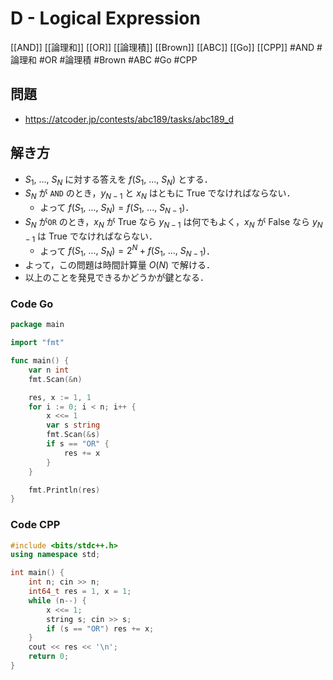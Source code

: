 # D - Logical Expression
[[AND]] [[論理和]] [[OR]] [[論理積]] [[Brown]] [[ABC]] [[Go]] [[CPP]]
#AND #論理和 #OR #論理積 #Brown #ABC #Go #CPP 

## 問題
- https://atcoder.jp/contests/abc189/tasks/abc189_d

## 解き方
- $S_1,\ ...,\ S_N$ に対する答えを $f(S_1,\ ...,\ S_N)$ とする．
-  $S_N$ が `AND` のとき，$y_{N−1}$ と $x_N$ はともに True でなければならない．
	- よって $f(S_1,\ ...,\ S_N)=f(S_1,\ ...,\ S_{N−1})$．
-  $S_N$ が`OR` のとき，$x_N$ が True なら $y_{N−1}$ は何でもよく，$x_N$ が False なら $y_{N−1}$ は True でなければならない．
	- よって $f(S_1,\ ...,\ S_N)=2^N+f(S_1,\ ...,\ S_{N−1})$．
- よって，この問題は時間計算量 $O(N)$ で解ける．	
- 以上のことを発見できるかどうかが鍵となる．

### Code Go
```go
package main

import "fmt"

func main() {
	var n int
	fmt.Scan(&n)

	res, x := 1, 1
	for i := 0; i < n; i++ {
		x <<= 1
		var s string
		fmt.Scan(&s)
		if s == "OR" {
			res += x
		}
	}

	fmt.Println(res)
}
```

### Code CPP
```c++
#include <bits/stdc++.h>
using namespace std;

int main() {
	int n; cin >> n;
	int64_t res = 1, x = 1;
	while (n--) {
		x <<= 1;
		string s; cin >> s;
		if (s == "OR") res += x;
	}
	cout << res << '\n';
    return 0;
}
```